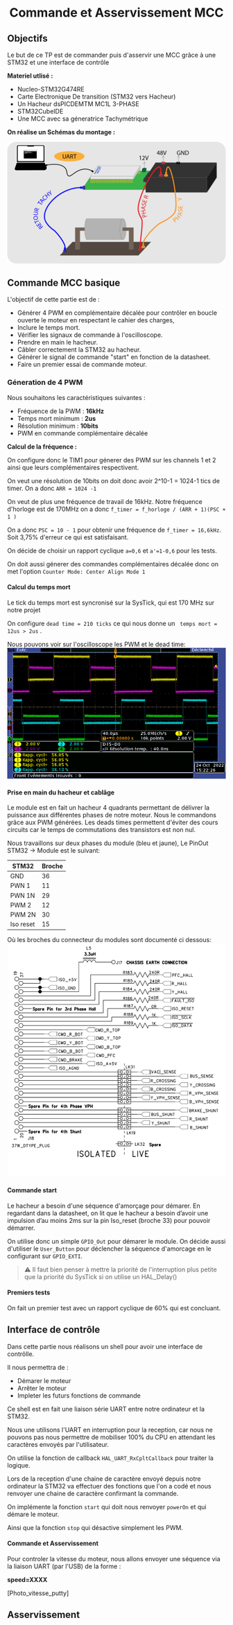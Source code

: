 # <div align="center">Commande et Asservissement MCC</div>

## Objectifs

Le but de ce TP est de commander puis d'asservir une MCC grâce à une STM32 et une interface de contrôle

**Materiel utlisé :**

* Nucleo-STM32G474RE
* Carte Electronique De transition (STM32 vers Hacheur)
* Un Hacheur dsPICDEMTM MC1L 3-PHASE
* STM32CubeIDE
* Une MCC avec sa géneratrice Tachymétrique

**On réalise un Schémas du montage :**

![img](assets/Schemas_Global.png)


## Commande MCC basique 

L'objectif de cette partie est de :

* Générer 4 PWM en complémentaire décalée pour contrôler en boucle ouverte le moteur en respectant le cahier des charges,
* Inclure le temps mort.
* Vérifier les signaux de commande à l'oscilloscope.
* Prendre en main le hacheur.
* Câbler correctement la STM32 au hacheur.
* Générer le signal de commande "start" en fonction de la datasheet.
* Faire un premier essai de commande moteur.

### Géneration de 4 PWM

Nous souhaitons les caractéristiques suivantes :

* Fréquence de la PWM : **16kHz**
* Temps mort minimum : **2us**
* Résolution minimum : **10bits**
* PWM en commande complémentaire décalée

**Calcul de la fréquence :**

On configure donc le TIM1 pour génerer des PWM sur les channels 1 et 2 ainsi que leurs complémentaires respectivent. 

On veut une résolution de 10bits on doit donc avoir 2^10-1 = 1024-1 tics de timer. On a donc `ARR = 1024 -1`

On veut de plus une fréquence de travail de 16kHz. Notre fréquence d'horloge est de 170MHz on a donc `f_timer = f_horloge / (ARR + 1)(PSC + 1 )`

On a donc `PSC = 10 - 1` pour obtenir une fréquence de `f_timer = 16,6kHz`. Soit 3,75% d'erreur ce qui est satisfaisant.

On décide de choisir un rapport cyclique `a=0,6` et `a'=1-0,6` pour les tests.

On doit aussi génerer des commandes complémentaires décalée donc on met l'option `Counter Mode: Center Align Mode 1`

#### Calcul du temps mort

Le tick du temps mort est syncronisé sur la SysTick, qui est 170 MHz sur notre projet

On configure `dead time = 210 ticks` ce qui nous donne un ` temps mort = 12us > 2us` .

Nous pouvons voir sur l'oscilloscope les PWM et le dead time:
![img](assets/Oscillateur_4PWM.png)

#### Prise en main du hacheur et cablâge

Le module est en fait un hacheur 4 quadrants permettant de délivrer la puissance aux différentes phases de notre moteur.
Nous le commandons grâce aux PWM générées. Les deads times permettent d'éviter des cours circuits car le temps de commutations des transistors est non nul.


Nous travaillons sur deux phases du module (bleu et jaune), Le PinOut STM32 -> Module est le suivant:


|STM32 | Broche|
|---------|--------|
| GND|36 |
| PWN 1|11 |
| PWN 1N| 29|
| PWM 2| 12|
| PWM 2N| 30|
| Iso reset|15 |

Où les broches du connecteur du modules sont documenté ci dessous:
![img](assets/PinOut_Connector_PCB.png)

#### Commande start

Le hacheur a besoin d'une séquence d'amorçage pour démarer.
En regardant dans la datasheet, on lit que le hacheur a besoin d’avoir une impulsion
d’au moins 2ms sur la pin Iso_reset (broche 33) pour pouvoir démarrer.

On utilise donc un simple `GPIO_Out` pour démarer le module.
On décide aussi d'utiliser le `User_Button` pour déclencher la séquence d'amorcage en le configurant sur `GPIO_EXTI`.

> ⚠️  Il faut bien penser à mettre la priorité de l'interruption plus petite que la priorité du SysTick si on utilise un HAL_Delay()

#### Premiers tests

On fait un premier test avec un rapport cyclique de 60% qui est concluant.

## Interface de contrôle

Dans cette partie nous réalisons un shell pour avoir une interface de contrôlle.

Il nous permettra de :

* Démarer le moteur
* Arrêter le moteur
* Impleter les futurs fonctions de commande

Ce shell est en fait une liaison série UART entre notre ordinateur et la STM32.

Nous une utilisons l'UART en interruption pour la reception, car nous ne pouvons pas nous permettre de mobiliser 100% du CPU en attendant les caractères envoyés par l'utilisateur.

On utilise la fonction de callback `HAL_UART_RxCpltCallback` pour traiter la logique.

Lors de la reception d'une chaine de caractère envoyé depuis notre ordinateur la STM32 va effectuer des fonctions que l'on a codé et nous renvoyer une chaine de caractère confirmant la commande.

On implémente la fonction `start` qui doit nous renvoyer `powerOn` et qui démare le moteur.

Ainsi que la fonction `stop` qui désactive simplement les PWM. 

#### Commande et Asservissement

Pour controler la vitesse du moteur, nous allons envoyer une séquence via la liaison UART (par l'USB) de la forme :

**speed=XXXX**

[Photo_vitesse_putty]

## Asservissement
